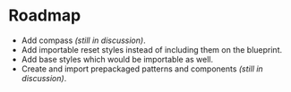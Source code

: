 Roadmap
=======

- Add compass *(still in discussion)*.
- Add importable reset styles instead of including them on the blueprint.
- Add base styles which would be importable as well.
- Create and import prepackaged patterns and components *(still in discussion)*.
